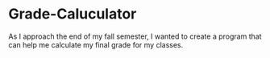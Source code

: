 # Grade-Caluculator
As I approach the end of my fall semester, I wanted to create a program that can help me calculate my final grade for my classes.
